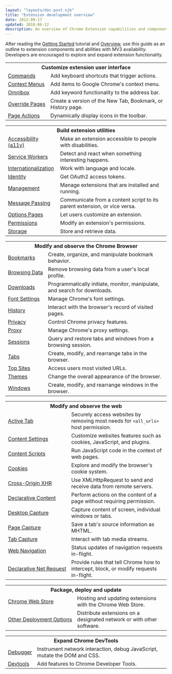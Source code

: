 ```yaml
---
layout: "layouts/doc-post.njk"
title: "Extension development overview"
date: 2012-09-17
updated: 2018-06-12
description: An overview of Chrome Extension capabilities and components.
---
```


After reading the [Getting Started][1] tutorial and [Overview][2], use this guide as an outline to
extension components and abilities with MV3 availability. Developers are encouraged to explore and expand extension
functionality.

<table class="width-full">
  <tbody>
    <tr>
      <th colspan="2"><strong>Customize extension user interface</strong></th>
    </tr>
    <tr>
      <td><a href="/docs/extensions/reference/commands">Commands</a></td>
      <td>Add keyboard shortcuts that trigger actions.</td>
    </tr>
    <tr>
      <td><a href="/docs/extensions/reference/contextMenus">Context&nbsp;Menus</a></td>
      <td>Add items to Google Chrome's context menu.</td>
    </tr>
    <tr>
      <td><a href="/docs/extensions/reference/omnibox">Omnibox</a></td>
      <td>Add keyword functionality to the address bar.</td>
    </tr>
    <tr>
      <td><a href="/docs/extensions/mv3/override">Override&nbsp;Pages</a></td>
      <td>Create a version of the New Tab, Bookmark, or History page.</td>
    </tr>
    <tr>
      <td><a href="/docs/extensions/reference/pageAction">Page&nbsp;Actions</a></td>
      <td>Dynamically display icons in the toolbar.</td>
    </tr>
  </tbody>
</table>

<table class="width-full">
  <tbody>
    <tr>
      <th colspan="2"><strong>Build extension utilities</strong></th>
    </tr>
    <tr>
      <td><a href="/docs/extensions/mv3/a11y">Accessibility (a11y)</a></td>
      <td>Make an extension accessible to people with disabilities.</td>
    </tr>
    <tr>
      <td><a href="/docs/extensions/mv3/migrating_to_service_workers">Service Workers</a></td>
      <td>Detect and react when something interesting happens.</td>
    </tr>
    <tr>
      <td><a href="/docs/extensions/reference/i18n">Internationalization</a></td>
      <td>Work with language and locale.</td>
    </tr>
    <tr>
      <td><a href="/docs/extensions/reference/identity">Identity</a></td>
      <td>Get OAuth2 access tokens.</td>
    </tr>
    <tr>
      <td><a href="/docs/extensions/reference/management">Management</a></td>
      <td>Manage extensions that are installed and running.</td>
    </tr>
    <tr>
      <td><a href="/docs/extensions/mv3/messaging">Message&nbsp;Passing</a></td>
      <td>Communicate from a content script to its parent extension, or vice versa.</td>
    </tr>
    <tr>
      <td><a href="/docs/extensions/mv3/options">Options&nbsp;Pages</a></td>
      <td>Let users customize an extension.</td>
    </tr>
    <tr>
      <td><a href="/docs/extensions/reference/permissions">Permissions</a></td>
      <td>Modify an extension's permissions.</td>
    </tr>
    <tr>
      <td><a href="/docs/extensions/reference/storage">Storage</a></td>
      <td>Store and retrieve data.</td>
    </tr>
  </tbody>
</table>

<table class="width-full">
  <tbody>
    <tr>
      <th colspan="2"><strong>Modify and observe the Chrome Browser</strong></th>
    </tr>
    <tr>
      <td><a href="/docs/extensions/reference/bookmarks">Bookmarks</a></td>
      <td>Create, organize, and manipulate bookmark behavior.</td>
    </tr>
    <tr>
      <td><a href="/docs/extensions/reference/browsingData">Browsing&nbsp;Data</a></td>
      <td>Remove browsing data from a user's local profile.</td>
    </tr>
    <tr>
      <td><a href="/docs/extensions/reference/downloads">Downloads</a></td>
      <td>Programmatically initiate, monitor, manipulate, and search for downloads.</td>
    </tr>
    <tr>
      <td><a href="/docs/extensions/reference/fontSettings">Font&nbsp;Settings</a></td>
      <td>Manage Chrome's font settings.</td>
    </tr>
    <tr>
      <td><a href="/docs/extensions/reference/history">History</a></td>
      <td>Interact with the browser's record of visited pages.</td>
    </tr>
    <tr>
      <td><a href="/docs/extensions/reference/privacy">Privacy</a></td>
      <td>Control Chrome privacy features.</td>
    </tr>
    <tr>
      <td><a href="/docs/extensions/reference/proxy">Proxy</a></td>
      <td>Manage Chrome's proxy settings.</td>
    </tr>
    <tr>
      <td><a href="/docs/extensions/reference/sessions">Sessions</a></td>
      <td>Query and restore tabs and windows from a browsing session.</td>
    </tr>
    <tr>
      <td><a href="/docs/extensions/reference/tabs">Tabs</a></td>
      <td>Create, modify, and rearrange tabs in the browser.</td>
    </tr>
    <tr>
      <td><a href="/docs/extensions/reference/topSites">Top&nbsp;Sites</a></td>
      <td>Access users most visited URLs.</td>
    </tr>
    <tr>
      <td><a href="/docs/extensions/mv3/themes">Themes</a></td>
      <td>Change the overall appearance of the browser.</td>
    </tr>
    <tr>
      <td><a href="/docs/extensions/reference/windows">Windows</a></td>
      <td>Create, modify, and rearrange windows in the browser.</td>
    </tr>
  </tbody>
</table>

<table class="width-full">
  <tbody>
    <tr>
      <th colspan="2"><strong>Modify and observe the web</strong></th>
    </tr>
    <tr>
      <td><a href="/docs/extensions/mv3/manifest/activeTab">Active&nbsp;Tab</a></td>
      <td>Securely access websites by removing most needs for <code>&lt;all_urls&gt;</code> host permission.</td>
    </tr>
    <tr>
      <td><a href="/docs/extensions/reference/contentSettings">Content&nbsp;Settings</a></td>
      <td>Customize websites features such as cookies, JavaScript, and plugins.</td>
    </tr>
    <tr>
      <td><a href="/docs/extensions/mv3/content_scripts">Content&nbsp;Scripts</a></td>
      <td>Run JavaScript code in the context of web pages.</td>
    </tr>
    <tr>
      <td><a href="/docs/extensions/reference/cookies">Cookies</a></td>
      <td>Explore and modify the browser's cookie system.</td>
    </tr>
    <tr>
      <td><a href="/docs/extensions/mv3/xhr">Cross-Origin&nbsp;XHR</a></td>
      <td>Use XMLHttpRequest to send and receive data from remote servers.</td>
    </tr>
    <tr>
      <td><a href="/docs/extensions/reference/declarativeContent">Declarative&nbsp;Content</a></td>
      <td>Perform actions on the content of a page without requiring permission.</td>
    </tr>
    <tr>
      <td><a href="/docs/extensions/reference/desktopCapture">Desktop&nbsp;Capture</a></td>
      <td>Capture content of screen, individual windows or tabs.</td>
    </tr>
    <tr>
      <td><a href="/docs/extensions/reference/pageCapture">Page&nbsp;Capture</a></td>
      <td>Save a tab's source information as MHTML.</td>
    </tr>
    <tr>
      <td><a href="/docs/extensions/reference/tabCapture">Tab&nbsp;Capture</a></td>
      <td>Interact with tab media streams.</td>
    </tr>
    <tr>
      <td><a href="/docs/extensions/reference/webNavigation">Web&nbsp;Navigation</a></td>
      <td>Status updates of navigation requests in-flight.</td>
    </tr>
    <tr>
      <td><a href="/docs/extensions/reference/declarativeNetRequest">Declarative&nbsp;Net&nbsp;Request</a></td>
      <td>Provide rules that tell Chrome how to intercept, block, or modify requests in-flight.</td>
    </tr>
  </tbody>
</table>

<table class="width-full">
  <tbody>
    <tr>
      <th colspan="2"><strong>Package, deploy and update</strong></th>
    </tr>
    <tr>
      <td><a href="/docs/extensions/mv3/hosting">Chrome Web Store</a></td>
      <td>Hosting and updating extensions with the Chrome Web Store.</td>
    </tr>
    <tr>
      <td><a href="/docs/extensions/mv3/external_extensions">Other&nbsp;Deployment&nbsp;Options</a></td>
      <td>Distribute extensions on a designated network or with other software.</td>
    </tr>
  </tbody>
</table>

<table class="width-full">
  <tbody>
    <tr>
      <th colspan="2"><strong>Expand Chrome DevTools</strong></th>
    </tr>
    <tr>
      <td><a href="/docs/extensions/reference/debugger">Debugger</a></td>
      <td>Instrument network interaction, debug JavaScript, mutate the DOM and CSS.</td>
    </tr>
    <tr>
      <td><a href="/docs/extensions/mv3/devtools">Devtools</a></td>
      <td>Add features to Chrome Developer Tools.</td>
    </tr>
  </tbody>
</table>

[1]: /docs/extensions/mv3/getstarted
[2]: /docs/extensions/mv3/overview
